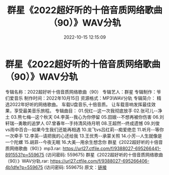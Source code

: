﻿---
title: 群星《2022超好听的十倍音质网络歌曲（90）》WAV分轨
date: 2022-10-15 12:15:09
categories: WAV车载音乐、镜像
tags: 华语中文
---
# 群星《2022超好听的十倍音质网络歌曲（90）》WAV分轨

专辑名称：2022超好听十倍音质网络歌曲（90）
专辑艺人：群星
专辑制作：爷们爱音乐
制作时间：2022年10月15日
资源格式：MP3\WAV分轨
专辑简介：
精选2022年好听的网络歌曲。
车载U盘音乐,十倍音质。
让车载音响发挥最佳效果，享受最美音乐旅程。
专辑曲目：
01.倪红--这一次我彻底放手
02.张可儿--净土
03.熊七梅--这个秋天
04.李英--我心为你停留
05.田娥--不想再被你伤害
06.刘轩瑞--勇敢的追梦人
07.曾春年--手持清风待月明
08.王超然--终成遗憾
09.刘俊vs雨中百合--如果今生我们还能再相遇
10.龙飞vs吕红莉--痴爱绝恋
11.听月--等你一次牵手
12.李英--请把我的心还给我
13.王优秀--承蒙关照
14.小芳--人生就像是一个陀螺
15.胡菲--今夜无眠
16.大美--用余生想念你
群星《2022超好听的十倍音质网络歌曲（90）》mp3.rar: https://url27.ctfile.com/f/9388027-695266441-891553?p=559675
(访问密码: 559675)
群星《2022超好听的十倍音质网络歌曲（90）》WAV分轨.rar: https://url27.ctfile.com/f/9388027-695266406-4b1dfe?p=559675
(访问密码: 559675)
原文：[链接](https://blog.sina.com.cn/s/blog_1647c7e7601030zwh.html)